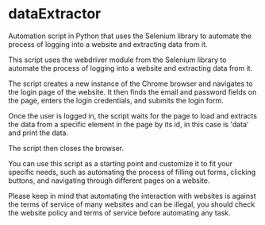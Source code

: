 # dataExtractor
Automation script in Python that uses the Selenium library to automate the process of logging into a website and extracting data from it.

This script uses the webdriver module from the Selenium library to automate the process of logging into a website and extracting data from it.

The script creates a new instance of the Chrome browser and navigates to the login page of the website. It then finds the email and password fields on the page, enters the login credentials, and submits the login form.

Once the user is logged in, the script waits for the page to load and extracts the data from a specific element in the page by its id, in this case is 'data' and print the data.

The script then closes the browser.

You can use this script as a starting point and customize it to fit your specific needs, such as automating the process of filling out forms, clicking buttons, and navigating through different pages on a website.

Please keep in mind that automating the interaction with websites is against the terms of service of many websites and can be illegal, you should check the website policy and terms of service before automating any task.
